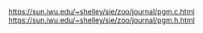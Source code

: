 https://sun.iwu.edu/~shelley/sie/zoo/journal/pgm.c.html
https://sun.iwu.edu/~shelley/sie/zoo/journal/pgm.h.html